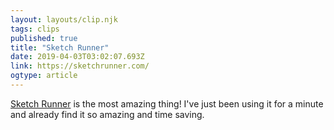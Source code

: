 ```yaml
---
layout: layouts/clip.njk
tags: clips
published: true
title: "Sketch Runner"
date: 2019-04-03T03:02:07.693Z
link: https://sketchrunner.com/
ogtype: article
---
```

[Sketch Runner](https://sketchrunner.com/) is the most amazing thing! I've just been using it for a minute and already find it so amazing and time saving.
